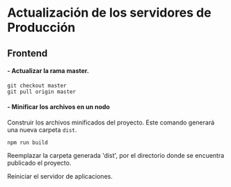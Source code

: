# Actualización de los servidores de Producción
## Frontend

#### - Actualizar la rama master.

```
git checkout master
git pull origin master
```


#### - Minificar los archivos en un nodo

Construir los archivos minificados del proyecto. Este comando generará una nueva carpeta `dist`.

```
npm run build
```

Reemplazar la carpeta generada 'dist', por el directorio donde se encuentra publicado el proyecto.

Reiniciar el servidor de aplicaciones.